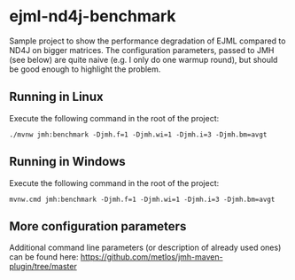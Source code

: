 # ejml-nd4j-benchmark
Sample project to show the performance degradation of EJML compared to ND4J on bigger matrices. The configuration 
parameters, passed to JMH (see below) are quite naive (e.g. I only do one warmup round), but should be good enough to 
highlight the problem.

## Running in Linux
Execute the following command in the root of the project:
```
./mvnw jmh:benchmark -Djmh.f=1 -Djmh.wi=1 -Djmh.i=3 -Djmh.bm=avgt
```

## Running in Windows
Execute the following command in the root of the project:
```
mvnw.cmd jmh:benchmark -Djmh.f=1 -Djmh.wi=1 -Djmh.i=3 -Djmh.bm=avgt
```

## More configuration parameters
Additional command line parameters (or description of already used ones) can be found here:
https://github.com/metlos/jmh-maven-plugin/tree/master
